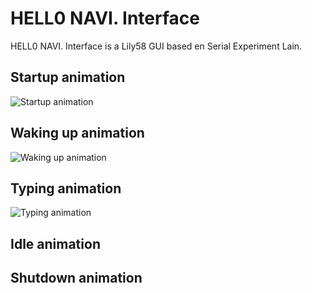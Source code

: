 # HELL0 NAVI. Interface

HELL0 NAVI. Interface is a Lily58 GUI based en Serial Experiment Lain.



## Startup animation


![Startup animation](https://i.imgur.com/EXU92Ev.gif)


## Waking up animation
![Waking up animation](https://imgur.com/9GWa7rR.gif)

## Typing animation
![Typing animation](https://imgur.com/euIz6OR.gif)



## Idle animation

## Shutdown animation


